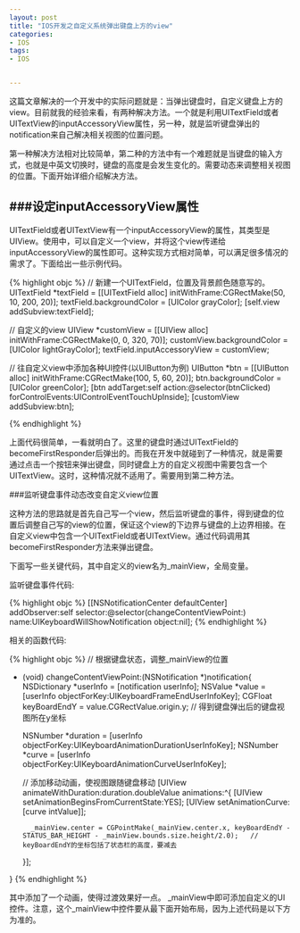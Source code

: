 ```yaml
---
layout: post
title: "IOS开发之自定义系统弹出键盘上方的view"
categories:
- IOS
tags:
- IOS


---
```


这篇文章解决的一个开发中的实际问题就是：当弹出键盘时，自定义键盘上方的view。目前就我的经验来看，有两种解决方法。一个就是利用UITextField或者UITextView的inputAccessoryView属性，另一种，就是监听键盘弹出的notification来自己解决相关视图的位置问题。

第一种解决方法相对比较简单，第二种的方法中有一个难题就是当键盘的输入方式，也就是中英文切换时，键盘的高度是会发生变化的。需要动态来调整相关视图的位置。下面开始详细介绍解决方法。 

###设定inputAccessoryView属性
---
UITextField或者UITextView有一个inputAccessoryView的属性，其类型是UIView。使用中，可以自定义一个view，并将这个view传递给inputAccessoryView的属性即可。这种实现方式相对简单，可以满足很多情况的需求了。下面给出一些示例代码。

{% highlight objc %}
// 新建一个UITextField，位置及背景颜色随意写的。
UITextField *textField = [[UITextField alloc] initWithFrame:CGRectMake(50, 10, 200, 20)];
textField.backgroundColor = [UIColor grayColor];
[self.view addSubview:textField];
    
// 自定义的view
UIView *customView = [[UIView alloc] initWithFrame:CGRectMake(0, 0, 320, 70)];
customView.backgroundColor = [UIColor lightGrayColor];
textField.inputAccessoryView = customView;
    
// 往自定义view中添加各种UI控件(以UIButton为例)
UIButton *btn = [[UIButton alloc] initWithFrame:CGRectMake(100, 5, 60, 20)];
btn.backgroundColor = [UIColor greenColor];
[btn addTarget:self action:@selector(btnClicked) forControlEvents:UIControlEventTouchUpInside];
[customView addSubview:btn];

{% endhighlight %}

上面代码很简单，一看就明白了。这里的键盘时通过UITextField的becomeFirstResponder后弹出的。而我在开发中就碰到了一种情况，就是需要通过点击一个按钮来弹出键盘，同时键盘上方的自定义视图中需要包含一个UITextView。这时，这种情况就不适用了。需要用到第二种方法。

###监听键盘事件动态改变自定义view位置

这种方法的思路就是首先自己写一个view，然后监听键盘的事件，得到键盘的位置后调整自己写的view的位置，保证这个view的下边界与键盘的上边界相接。在自定义view中包含一个UITextField或者UITextView。通过代码调用其becomeFirstResponder方法来弹出键盘。

下面写一些关键代码，其中自定义的view名为_mainView，全局变量。

监听键盘事件代码:

{% highlight objc %}
[[NSNotificationCenter defaultCenter] addObserver:self selector:@selector(changeContentViewPoint:) name:UIKeyboardWillShowNotification object:nil];
{% endhighlight %}

相关的函数代码:

{% highlight objc %}
// 根据键盘状态，调整_mainView的位置
- (void) changeContentViewPoint:(NSNotification *)notification{
    NSDictionary *userInfo = [notification userInfo];
    NSValue *value = [userInfo objectForKey:UIKeyboardFrameEndUserInfoKey];
    CGFloat keyBoardEndY = value.CGRectValue.origin.y;  // 得到键盘弹出后的键盘视图所在y坐标
    
    NSNumber *duration = [userInfo objectForKey:UIKeyboardAnimationDurationUserInfoKey];
    NSNumber *curve = [userInfo objectForKey:UIKeyboardAnimationCurveUserInfoKey];
    
    // 添加移动动画，使视图跟随键盘移动
    [UIView animateWithDuration:duration.doubleValue animations:^{
        [UIView setAnimationBeginsFromCurrentState:YES];
        [UIView setAnimationCurve:[curve intValue]];
        
        _mainView.center = CGPointMake(_mainView.center.x, keyBoardEndY - STATUS_BAR_HEIGHT - _mainView.bounds.size.height/2.0);   // keyBoardEndY的坐标包括了状态栏的高度，要减去
        
    }];
    
    
    
}
{% endhighlight %}

其中添加了一个动画，使得过渡效果好一点。
_mainView中即可添加自定义的UI控件。注意，这个_mainView中控件要从最下面开始布局，因为上述代码是以下方为准的。



